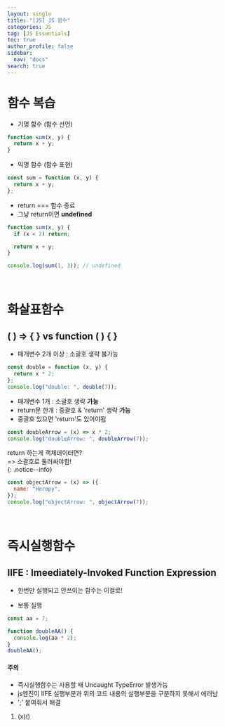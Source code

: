 ```yaml
---
layout: single
title: "[JS] JS 함수"
categories: JS
tag: [JS Essentials]
toc: true
author_profile: false
sidebar:
  nav: "docs"
search: true
---
```


# 함수 복습

- 기명 함수 (함수 선언)

```js
function sum(x, y) {
  return x + y;
}
```

- 익명 함수 (함수 표현)

```js
const sum = function (x, y) {
  return x + y;
};
```

- return === 함수 종료
- 그냥 return이면 **undefined**

```js
function sum(x, y) {
  if (x < 2) return;

  return x + y;
}

console.log(sum(1, 3)); // undefined
```

<br>

# 화살표함수

## ( ) => { } vs function ( ) { }

- 매개변수 2개 이상 : 소괄호 생략 불가능

```js
const double = function (x, y) {
  return x * 2;
};
console.log("double: ", double(7));
```

- 매개변수 1개 : 소괄호 생략 **가능**
- return문 한개 : 중괄호 & 'return' 생략 **가능**
- 중괄호 있으면 'return'도 있어야됨

```js
const doubleArrow = (x) => x * 2;
console.log("doubleArrow: ", doubleArrow(7));
```

return 하는게 객체데이터면?  
=> 소괄호로 둘러싸야함!  
{: .notice--info}

```js
const objectArrow = (x) => ({
  name: "Heropy",
});
console.log("objectArrow: ", objectArrow(7));
```

<br>

# 즉시실행함수

## IIFE : Imeediately-Invoked Function Expression

- 한번만 실행되고 안쓰이는 함수는 이걸로!

- 보통 실행

```js
const aa = 7;

function doubleAA() {
  console.log(aa * 2);
}
doubleAA();
```

<div class="notice--success">
  <h4>주의</h4>
  <ul>
    <li>즉시실행함수는 사용할 때 Uncaught TypeError 발생가능 </li>
    <li>js엔진이 IIFE 실행부분과 위의 코드 내용의 실행부분을 구분하지 못해서 에러남</li>
    <li>';' 붙여줘서 해결</li>
  </ul>
</div>

1. (x)()
